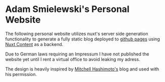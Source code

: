 # Adam Smielewski's Personal Website

The following personal website utilizes nuxt's server side generation functionality to generate a fully static blog deployed to [github pages](https://pages.github.com/) using [Nuxt Content](https://content.nuxt.com/) as a backend.

Due to German laws requiring an Impressum I have not published the website yet until I rent a virtual office to avoid leaking my adress.

The design is heavily inspired by [Mitchell Hashimoto's](https://mitchellh.com/) blog and used with his permission.
